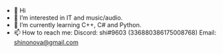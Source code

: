- 👋 Hi
- 👀 I’m interested in IT and music/audio.
- 🌱 I’m currently learning C++, C# and Python.
- 📫 How to reach me:
Discord: shi#9603 (336880386175008768)
Email: shinonova@gmail.com
